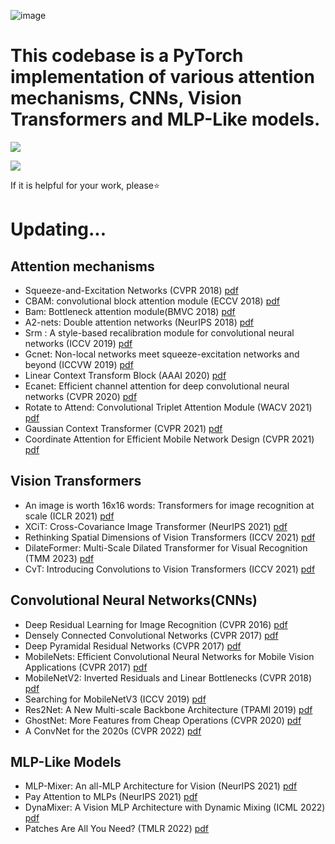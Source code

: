 ![image](https://github.com/changzy00/pytorch-attention/blob/master/images/logo.jpg)
# This codebase is a PyTorch implementation of various attention mechanisms, CNNs, Vision Transformers and MLP-Like models.

![](https://img.shields.io/badge/python->=v3.0-yellowgreen)

![](https://img.shields.io/badge/pytorch->=v1.5-yellowgreen)

If it is helpful for your work, please⭐

# Updating...

## Attention mechanisms

* Squeeze-and-Excitation Networks (CVPR 2018) [pdf](https://arxiv.org/pdf/1709.01507)
* CBAM: convolutional block attention module (ECCV 2018) [pdf](https://openaccess.thecvf.com/content_ECCV_2018/papers/Sanghyun_Woo_Convolutional_Block_Attention_ECCV_2018_paper.pdf) 
* Bam: Bottleneck attention module(BMVC 2018) [pdf](http://bmvc2018.org/contents/papers/0092.pdf)
* A2-nets: Double attention networks (NeurIPS 2018) [pdf](https://arxiv.org/pdf/1810.11579)
* Srm : A style-based recalibration module for convolutional neural networks (ICCV 2019)  [pdf](https://arxiv.org/pdf/1903.10829) 
* Gcnet: Non-local networks meet squeeze-excitation networks and beyond (ICCVW 2019) [pdf](https://arxiv.org/pdf/1904.11492)
* Linear Context Transform Block (AAAI 2020) [pdf](https://arxiv.org/pdf/1909.03834v2)
* Ecanet: Efficient channel attention for deep convolutional neural networks (CVPR 2020) [pdf](https://arxiv.org/pdf/1910.03151)
* Rotate to Attend: Convolutional Triplet Attention Module (WACV 2021) [pdf](http://arxiv.org/pdf/2010.03045)
* Gaussian Context Transformer (CVPR 2021) [pdf](http://openaccess.thecvf.com//content/CVPR2021/papers/Ruan_Gaussian_Context_Transformer_CVPR_2021_paper.pdf)
* Coordinate Attention for Efficient Mobile Network Design (CVPR 2021) [pdf](https://arxiv.org/abs/2103.02907)

## Vision Transformers

* An image is worth 16x16 words: Transformers for image recognition at scale (ICLR 2021) [pdf](https://arxiv.org/pdf/2010.11929)
* XCiT: Cross-Covariance Image Transformer (NeurIPS 2021) [pdf](https://arxiv.org/pdf/2106.09681)
* Rethinking Spatial Dimensions of Vision Transformers (ICCV 2021) [pdf](https://arxiv.org/abs/2103.16302)
* DilateFormer: Multi-Scale Dilated Transformer for Visual Recognition (TMM 2023) [pdf](https://arxiv.org/abs/2302.01791)
* CvT: Introducing Convolutions to Vision Transformers (ICCV 2021) [pdf](https://arxiv.org/abs/2103.15808)

## Convolutional Neural Networks(CNNs)

* Deep Residual Learning for Image Recognition (CVPR 2016) [pdf](https://arxiv.org/abs/1512.03385)
* Densely Connected Convolutional Networks (CVPR 2017) [pdf](http://arxiv.org/abs/1608.06993v5)
* Deep Pyramidal Residual Networks (CVPR 2017) [pdf](https://arxiv.org/pdf/1610.02915)
* MobileNets: Efficient Convolutional Neural Networks for Mobile Vision Applications (CVPR 2017) [pdf](https://arxiv.org/pdf/1704.04861.pdf)
* MobileNetV2: Inverted Residuals and Linear Bottlenecks (CVPR 2018) [pdf](https://arxiv.org/abs/1801.04381)
* Searching for MobileNetV3 (ICCV 2019) [pdf](https://arxiv.org/pdf/1905.02244)
* Res2Net: A New Multi-scale Backbone Architecture (TPAMI 2019) [pdf](https://arxiv.org/pdf/1904.01169)
* GhostNet: More Features from Cheap Operations (CVPR 2020) [pdf](https://arxiv.org/abs/1911.11907)
* A ConvNet for the 2020s (CVPR 2022) [pdf](https://arxiv.org/abs/2201.03545)

## MLP-Like Models

* MLP-Mixer: An all-MLP Architecture for Vision (NeurIPS 2021) [pdf](https://arxiv.org/pdf/2105.01601.pdf)
* Pay Attention to MLPs (NeurIPS 2021) [pdf]( https://arxiv.org/pdf/2105.08050)
* DynaMixer: A Vision MLP Architecture with Dynamic Mixing (ICML 2022) [pdf](https://arxiv.org/pdf/2201.12083)
* Patches Are All You Need? (TMLR 2022) [pdf](https://arxiv.org/pdf/2201.09792)

